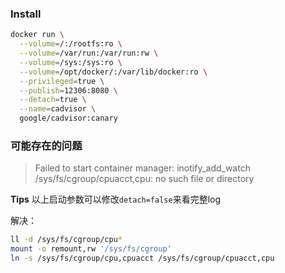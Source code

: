 ### Install
```bash
docker run \
  --volume=/:/rootfs:ro \
  --volume=/var/run:/var/run:rw \
  --volume=/sys:/sys:ro \
  --volume=/opt/docker/:/var/lib/docker:ro \
  --privileged=true \
  --publish=12306:8080 \
  --detach=true \
  --name=cadvisor \
  google/cadvisor:canary
```

### 可能存在的问题

>Failed to start container manager: inotify_add_watch /sys/fs/cgroup/cpuacct,cpu: no such file or directory

**Tips**
以上启动参数可以修改`detach=false`来看完整log

解决：
```bash
ll -d /sys/fs/cgroup/cpu*
mount -o remount,rw '/sys/fs/cgroup'
ln -s /sys/fs/cgroup/cpu,cpuacct /sys/fs/cgroup/cpuacct,cpu
```
